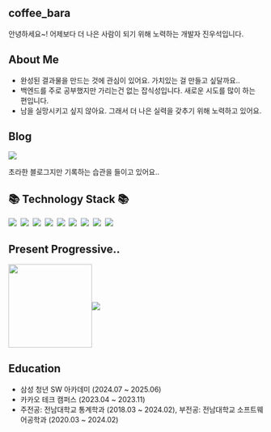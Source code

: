 ## coffee_bara
안녕하세요~! 어제보다 더 나은 사람이 되기 위해 노력하는 개발자 진우석입니다.

## About Me
* 완성된 결과물을 만드는 것에 관심이 있어요. 가치있는 걸 만들고 싶달까요..
* 백엔드를 주로 공부했지만 가리는건 없는 잡식성입니다. 새로운 시도를 많이 하는 편입니다.
* 남을 실망시키고 싶지 않아요. 그래서 더 나은 실력을 갖추기 위해 노력하고 있어요.

## Blog
<a href="https://velog.io/@coffeebara/posts"><img src="https://img.shields.io/badge/Velog-20C997.svg"/></a>

초라한 블로그지만 기록하는 습관을 들이고 있어요.. 

## 📚 Technology Stack 📚
<p>
  <img src="https://img.shields.io/badge/-Python-blue"/>&nbsp
  <img src="https://img.shields.io/badge/-Nginx-yellowgreen"/>&nbsp
  <img src="https://img.shields.io/badge/-Docker-yellow"/>&nbsp
  <img src="https://img.shields.io/badge/-Git-black"/>&nbsp
  <img src="https://img.shields.io/badge/-Django-green"/>&nbsp
  <img src="https://img.shields.io/badge/-Java-red"/>&nbsp
  <img src="https://img.shields.io/badge/-Spring-gray"/>&nbsp
  <img src="https://img.shields.io/badge/-SQL-orange"/>&nbsp
  <img src="https://img.shields.io/badge/-Vue-black"/>&nbsp
</p>

## Present Progressive..

<div style="display: flex; align-items: center;">
  <img style="height: 165px;" src="https://github-readme-stats-delta-five-29.vercel.app/api/?username=jinwooseok&show_icons=true&theme=buefy&count_private=true" />
  <a href="https://solved.ac/jinus7949/">
    <img src="http://mazassumnida.wtf/api/v2/generate_badge?boj=jinus7949" />
  </a>
</div>

## Education
* 삼성 청년 SW 아카데미 (2024.07 ~ 2025.06)
* 카카오 테크 캠퍼스 (2023.04 ~ 2023.11)
* 주전공: 전남대학교 통계학과 (2018.03 ~ 2024.02), 부전공: 전남대학교 소프트웨어공학과 (2020.03 ~ 2024.02)

